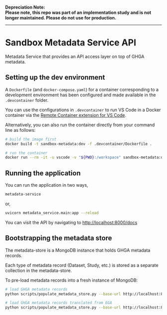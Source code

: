 **Depreciation Note:   
Please note, this repo was part of an implementation study and is not longer maintained.
Please do not use for production.** 

---

# Sandbox Metadata Service API

Metadata Service that provides an API access layer on top of GHGA metadata.


## Setting up the dev environment

A `Dockerfile` (and `docker-compose.yaml`) for a container corresponding to a development environment has been configured and made available in the `.devcontainer` folder.

You can use the configurations in `.devcontainer` to run VS Code in a Docker container via the [Remote Container extension for VS Code](https://code.visualstudio.com/docs/remote/containers-tutorial).

Alternatively, you can also run the container directly from your command line as follows:

```sh
# build the image first
docker build -t sandbox-metadata:dev -f .devcontainer/Dockerfile .

# run the container
docker run --rm -it -u vscode -v "${PWD}:/workspace" sandbox-metadata:dev bash
```


## Running the application

You can run the application in two ways,

```sh
metadata-service
```

or,

```sh
uvicorn metadata_service.main:app --reload
```

You can visit the API by navigating to [http://localhost:8000/docs]()


## Bootstrapping the metadata store

The metadata-store is a MongoDB instance that holds GHGA metadata records.

Each type of metadata record (Dataset, Study, etc.) is stored as a separate collection in the metadata-store.

To pre-load metadata records into a fresh instance of MongoDB:

```sh
# load GHGA metadata records
python scripts/populate_metadata_store.py --base-url http://localhost:8000 --directory examples

# load GHGA metadata records translated from EGA
python scripts/populate_metadata_store.py --base-url http://localhost:8000 --directory ega-examples/transformed
```
